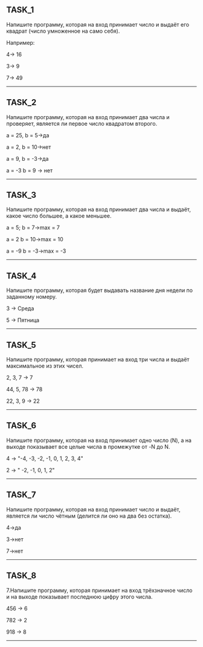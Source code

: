 ## TASK_1
Напишите программу, которая на вход принимает число и выдаёт его квадрат (число умноженное на само себя).

Например:

4-> 16

3-> 9

7-> 49
___

## TASK_2
Напишите программу, которая на вход принимает два
числа и проверяет, является ли первое число квадратом
второго.

a = 25, b = 5->да

a = 2, b = 10->нет

a = 9, b = -3->да

a = -3 b = 9 -> нет
___

## TASK_3
Напишите программу, которая на вход
принимает два числа и выдаёт, какое число большее, а
какое меньшее.

a = 5; b = 7->max = 7

a = 2 b = 10->max = 10

a = -9 b = -3->max = -3
___
## TASK_4
Напишите программу, которая будет выдавать
название дня недели по заданному номеру.

3 -> Среда

5 -> Пятница
___
## TASK_5
Напишите программу, которая принимает на
вход три числа и выдаёт максимальное из этих чисел.

2, 3, 7 -> 7

44, 5, 78 -> 78

22, 3, 9 -> 22
___

## TASK_6
Напишите программу, которая на вход принимает
одно число (N), а на выходе показывает все целые
числа в промежутке от -N до N.

4 -> "-4, -3, -2, -1, 0, 1, 2, 3, 4"

2 -> " -2, -1, 0, 1, 2"
___
## TASK_7
Напишите программу, которая на вход
принимает число и выдаёт, является ли число чётным
(делится ли оно на два без остатка).

4->да

3->нет

7->нет
___
## TASK_8
7.Напишите программу, которая принимает на вход
трёхзначное число и на выходе показывает последнюю цифру
этого числа.

456 -> 6

782 -> 2

918 -> 8
___